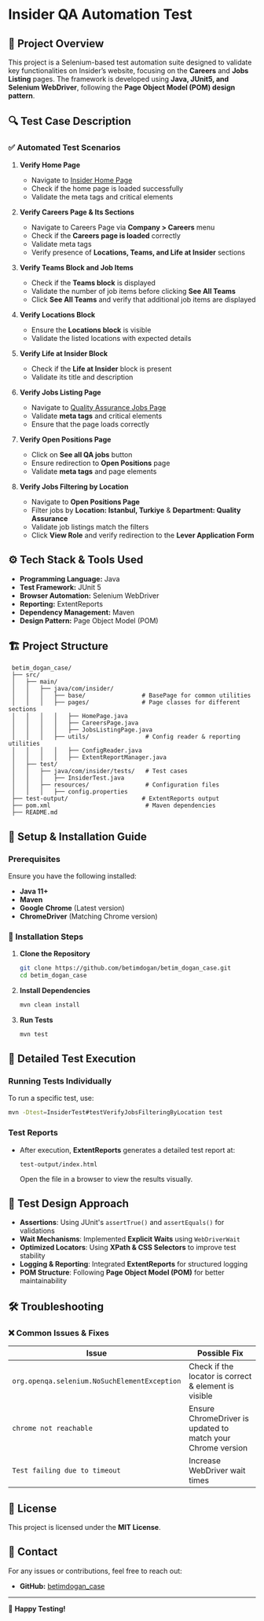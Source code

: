 # Insider QA Automation Test

## 📌 Project Overview
This project is a Selenium-based test automation suite designed to validate key functionalities on Insider’s website, focusing on the **Careers** and **Jobs Listing** pages. The framework is developed using **Java, JUnit5, and Selenium WebDriver**, following the **Page Object Model (POM) design pattern**.

## 🔍 Test Case Description
### ✅ Automated Test Scenarios
1. **Verify Home Page**
    - Navigate to [Insider Home Page](https://useinsider.com/)
    - Check if the home page is loaded successfully
    - Validate the meta tags and critical elements

2. **Verify Careers Page & Its Sections**
    - Navigate to Careers Page via **Company > Careers** menu
    - Check if the **Careers page is loaded** correctly
    - Validate meta tags
    - Verify presence of **Locations, Teams, and Life at Insider** sections

3. **Verify Teams Block and Job Items**
    - Check if the **Teams block** is displayed
    - Validate the number of job items before clicking **See All Teams**
    - Click **See All Teams** and verify that additional job items are displayed

4. **Verify Locations Block**
    - Ensure the **Locations block** is visible
    - Validate the listed locations with expected details

5. **Verify Life at Insider Block**
    - Check if the **Life at Insider** block is present
    - Validate its title and description

6. **Verify Jobs Listing Page**
    - Navigate to [Quality Assurance Jobs Page](https://useinsider.com/careers/quality-assurance/)
    - Validate **meta tags** and critical elements
    - Ensure that the page loads correctly

7. **Verify Open Positions Page**
    - Click on **See all QA jobs** button
    - Ensure redirection to **Open Positions** page
    - Validate **meta tags** and page elements

8. **Verify Jobs Filtering by Location**
    - Navigate to **Open Positions Page**
    - Filter jobs by **Location: Istanbul, Turkiye** & **Department: Quality Assurance**
    - Validate job listings match the filters
    - Click **View Role** and verify redirection to the **Lever Application Form**

## ⚙️ Tech Stack & Tools Used
- **Programming Language:** Java
- **Test Framework:** JUnit 5
- **Browser Automation:** Selenium WebDriver
- **Reporting:** ExtentReports
- **Dependency Management:** Maven
- **Design Pattern:** Page Object Model (POM)

## 🏗️ Project Structure
```
 betim_dogan_case/
 ├── src/
 │   ├── main/
 │   │   ├── java/com/insider/
 │   │   │   ├── base/                # BasePage for common utilities
 │   │   │   ├── pages/               # Page classes for different sections
 │   │   │   │   ├── HomePage.java
 │   │   │   │   ├── CareersPage.java
 │   │   │   │   ├── JobsListingPage.java
 │   │   │   ├── utils/                # Config reader & reporting utilities
 │   │   │   │   ├── ConfigReader.java
 │   │   │   │   ├── ExtentReportManager.java
 │   ├── test/
 │   │   ├── java/com/insider/tests/   # Test cases
 │   │   │   ├── InsiderTest.java
 │   │   ├── resources/                # Configuration files
 │   │   │   ├── config.properties
 ├── test-output/                     # ExtentReports output
 ├── pom.xml                           # Maven dependencies
 ├── README.md
```

## 📌 Setup & Installation Guide
### Prerequisites
Ensure you have the following installed:
- **Java 11+**
- **Maven**
- **Google Chrome** (Latest version)
- **ChromeDriver** (Matching Chrome version)

### 🔧 Installation Steps
1. **Clone the Repository**
   ```sh
   git clone https://github.com/betimdogan/betim_dogan_case.git
   cd betim_dogan_case
   ```

2. **Install Dependencies**
   ```sh
   mvn clean install
   ```

3. **Run Tests**
   ```sh
   mvn test
   ```

## 📝 Detailed Test Execution
### Running Tests Individually
To run a specific test, use:
```sh
mvn -Dtest=InsiderTest#testVerifyJobsFilteringByLocation test
```

### Test Reports
- After execution, **ExtentReports** generates a detailed test report at:
  ```
  test-output/index.html
  ```
  Open the file in a browser to view the results visually.

## 🚀 Test Design Approach
- **Assertions**: Using JUnit's `assertTrue()` and `assertEquals()` for validations
- **Wait Mechanisms**: Implemented **Explicit Waits** using `WebDriverWait`
- **Optimized Locators**: Using **XPath & CSS Selectors** to improve test stability
- **Logging & Reporting**: Integrated **ExtentReports** for structured logging
- **POM Structure**: Following **Page Object Model (POM)** for better maintainability

## 🛠️ Troubleshooting
### ❌ Common Issues & Fixes
| Issue | Possible Fix |
|--------|--------------|
| `org.openqa.selenium.NoSuchElementException` | Check if the locator is correct & element is visible |
| `chrome not reachable` | Ensure ChromeDriver is updated to match your Chrome version |
| `Test failing due to timeout` | Increase WebDriver wait times |

## 📜 License
This project is licensed under the **MIT License**.

## 📧 Contact
For any issues or contributions, feel free to reach out:
- **GitHub:** [betimdogan_case](https://github.com/betimdogan/betim_dogan_case)

---
🚀 **Happy Testing!**


